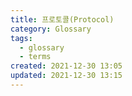 ```yaml
---
title: 프로토콜(Protocol)
category: Glossary
tags:
  - glossary
  - terms
created: 2021-12-30 13:05
updated: 2021-12-30 13:15
---
```

